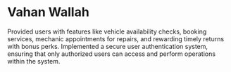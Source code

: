 # Vahan Wallah
Provided users with features like vehicle availability checks, booking services, mechanic appointments for repairs, and rewarding timely returns with bonus perks.
Implemented a secure user authentication system, ensuring that only authorized users can access and perform operations within the system.
